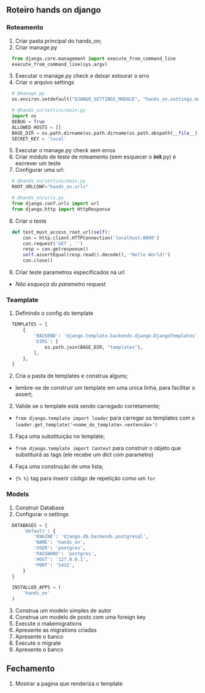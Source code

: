 ## Roteiro hands on django

### Roteamento
1. Criar pasta principal do hands_on;
2. Criar manage.py
  ``` python
    from django.core.management import execute_from_command_line
    execute_from_command_line(sys.argv)
  ```
3. Executar o manage.py check e deixar estourar o erro
4. Criar o arquivo settings
  ``` python 
    # @manage.py
    os.environ.setdefault("DJANGO_SETTINGS_MODULE", "hands_on.settings.main")
  ```

  ``` python
    # @hands_on/settins/main.py
    import os
    DEBUG = True
    ALLOWED_HOSTS = []
    BASE_DIR = os.path.dirname(os.path.dirname(os.path.abspath(__file__)))
    SECRET_KEY = 'local'
  ```
5. Executar o manage.py check sem erros
6. Criar módulo de teste de roteamento (sem esquecer o __init__.py) e escrever um teste
7. Configurar uma url:
  ``` python
    # @hands_on/settins/main.py
    ROOT_URLCONF="hands_on.urls"
  ```
  ``` python
    # @hands_on/urls.py
    from django.conf.urls import url
    from django.http import HttpResponse
  ```

8. Criar o teste
  ``` python
    def test_must_access_root_url(self):
        con = http.client.HTTPConnection('localhost:8000')
        con.request('GET', '')
        resp = con.getresponse()
        self.assertEqual(resp.read().decode(), "Hello World!")
        con.close()
  ```
9. Criar teste parametros especificados na url
  - *Não esqueça do parametro request*

### Teamplate
1. Definindo o config do template
  ``` python
    TEMPLATES = [
        {
            'BACKEND': 'django.template.backends.django.DjangoTemplates',
            'DIRS': [
                os.path.join(BASE_DIR, "templates"),
            ],
        },
    ]
  ```
2. Cria a pasta de templates e construa alguns; 
  - lembre-se de construir um template em uma unica linha, para facilitar o assert;

2. Valide se o template está sendo carregado corretamente;
  - `from django.template import loader` para carregar os templates com o `loader.get_template('<nome_do_template>.<extensão>')`

3. Faça uma substituição no template;
  - `from django.template import Context` para construir o objeto que substituirá as tags (ele recebe um dict com parametro)

4. Faça uma construção de uma lista;
  - `{% %}` tag para inserir código de repetição como um `for`

### Models
1. Construir Database
2. Configurar o settings
``` python
  DATABASES = {
      'default': {
          'ENGINE': 'django.db.backends.postgresql',
          'NAME': 'hands_on',
          'USER': 'postgres',
          'PASSWORD': 'postgres',
          'HOST': '127.0.0.1',
          'PORT': '5432',
      }
  }

  INSTALLED_APPS = (
      'hands_on'
  )
  ```
3. Construa um modelo simples de autor
4. Construa um modelo de posts com uma foreign key 
5. Execute o makemigrations
6. Apresente as migrations criadas
7. Apresente o banco
8. Execute o migrate
9. Apresente o banco

## Fechamento

1. Mostrar a pagina que renderiza o template